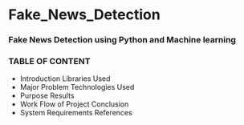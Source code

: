 # Fake_News_Detection
### Fake News Detection using Python and Machine learning

### TABLE OF CONTENT

- Introduction	Libraries Used
- Major Problem	Technologies Used
- Purpose	Results
- Work Flow of Project	Conclusion
- System Requirements	References

